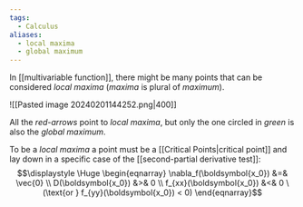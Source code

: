 ```yaml
---
tags:
  - Calculus
aliases:
  - local maxima
  - global maximum
---
```

In [[multivariable function]], there might be many points that can be considered *local maxima* (*maxima* is plural of *maximum*).

![[Pasted image 20240201144252.png|400]]

All the *red-arrows* point to *local maxima*,
but only the one circled in *green* is also the *global maximum*.

To be a *local maxima* a point must be a [[Critical Points|critical point]] and lay down in a specific case of the [[second-partial derivative test]]:
$$\displaystyle \Huge \begin{eqnarray} 
\nabla_f(\boldsymbol{x_0}) &=& \vec{0}
\\
D(\boldsymbol{x_0}) &>& 0
\\
f_{xx}(\boldsymbol{x_0}) &<& 0 
\ (\text{or }
f_{yy}(\boldsymbol{x_0}) < 0)
\end{eqnarray}$$



